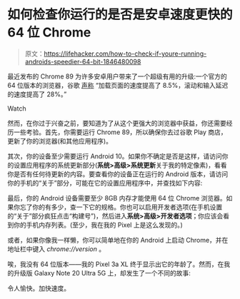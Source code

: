 # 如何检查你运行的是否是安卓速度更快的 64 位 Chrome

> 原文：<https://lifehacker.com/how-to-check-if-youre-running-androids-speedier-64-bit-1846480098>

最近发布的 Chrome 89 为许多安卓用户带来了一个超级有用的升级:一个官方的 64 位版本的浏览器，谷歌 [声称](https://blog.chromium.org/2021/03/advanced-memory-management-and-more.html) “加载页面的速度提高了 8.5%，滚动和输入延迟的速度提高了 28%。”

Watch

然而，在你过于兴奋之前，要知道为了从这个更强大的浏览器中获益，你还需要经历一些考验。首先，你需要运行 Chrome 89，所以确保你去过谷歌 Play 商店，更新了你的浏览器(和其他应用程序)。

其次，你的设备至少需要运行 Android 10。如果你不确定是否是这样，请访问你的设置应用程序的系统更新部分(**系统>高级>系统更新**关于我的特定像素)，看看你是否有任何待更新的内容。要查看你的设备正在运行的 Android 版本，请访问你的手机的“关于”部分，可能在它的设置应用程序中，并查找如下内容:

最后，你的 Android 设备需要至少 8GB 内存才能使用 64 位 Chrome 浏览器。如果你忘了你的有多少，查一下它的规格。你也可以启用开发者选项(在手机设置的“关于”部分疯狂点击“构建号”)，然后进入**系统>高级>开发者选项**；你应该会看到你的手机内存列表。(至少，我在我的 Pixel 上是这么发现的。)

或者，如果你像我一样懒，你可以简单地在你的 Android 上启动 Chrome，并在地址栏中键入 *chrome://version* 。

唉，我没有 64 位版本——我的 Pixel 3a XL 终于显示出它的年龄了。然而，在我的升级版 Galaxy Note 20 Ultra 5G 上，却发生了一个不同的故事:

令人愉快。加快速度。